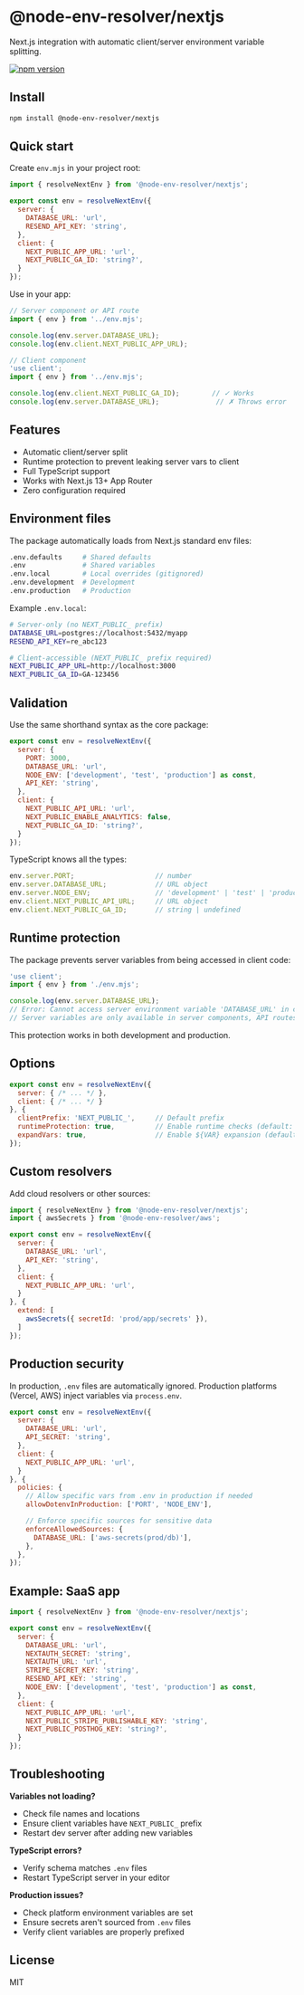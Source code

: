 # @node-env-resolver/nextjs

Next.js integration with automatic client/server environment variable splitting.

[![npm version](https://img.shields.io/npm/v/@node-env-resolver/nextjs)](https://www.npmjs.com/package/@node-env-resolver/nextjs)

## Install

```bash
npm install @node-env-resolver/nextjs
```

## Quick start

Create `env.mjs` in your project root:

```javascript
import { resolveNextEnv } from '@node-env-resolver/nextjs';

export const env = resolveNextEnv({
  server: {
    DATABASE_URL: 'url',
    RESEND_API_KEY: 'string',
  },
  client: {
    NEXT_PUBLIC_APP_URL: 'url',
    NEXT_PUBLIC_GA_ID: 'string?',
  }
});
```

Use in your app:

```typescript
// Server component or API route
import { env } from '../env.mjs';

console.log(env.server.DATABASE_URL);
console.log(env.client.NEXT_PUBLIC_APP_URL);
```

```typescript
// Client component
'use client';
import { env } from '../env.mjs';

console.log(env.client.NEXT_PUBLIC_GA_ID);        // ✓ Works
console.log(env.server.DATABASE_URL);              // ✗ Throws error
```

## Features

- Automatic client/server split
- Runtime protection to prevent leaking server vars to client
- Full TypeScript support
- Works with Next.js 13+ App Router
- Zero configuration required

## Environment files

The package automatically loads from Next.js standard env files:

```bash
.env.defaults     # Shared defaults
.env              # Shared variables
.env.local        # Local overrides (gitignored)
.env.development  # Development
.env.production   # Production
```

Example `.env.local`:

```bash
# Server-only (no NEXT_PUBLIC_ prefix)
DATABASE_URL=postgres://localhost:5432/myapp
RESEND_API_KEY=re_abc123

# Client-accessible (NEXT_PUBLIC_ prefix required)
NEXT_PUBLIC_APP_URL=http://localhost:3000
NEXT_PUBLIC_GA_ID=GA-123456
```

## Validation

Use the same shorthand syntax as the core package:

```javascript
export const env = resolveNextEnv({
  server: {
    PORT: 3000,
    DATABASE_URL: 'url',
    NODE_ENV: ['development', 'test', 'production'] as const,
    API_KEY: 'string',
  },
  client: {
    NEXT_PUBLIC_API_URL: 'url',
    NEXT_PUBLIC_ENABLE_ANALYTICS: false,
    NEXT_PUBLIC_GA_ID: 'string?',
  }
});
```

TypeScript knows all the types:

```typescript
env.server.PORT;                    // number
env.server.DATABASE_URL;            // URL object
env.server.NODE_ENV;                // 'development' | 'test' | 'production'
env.client.NEXT_PUBLIC_API_URL;     // URL object
env.client.NEXT_PUBLIC_GA_ID;       // string | undefined
```

## Runtime protection

The package prevents server variables from being accessed in client code:

```typescript
'use client';
import { env } from './env.mjs';

console.log(env.server.DATABASE_URL);
// Error: Cannot access server environment variable 'DATABASE_URL' in client-side code.
// Server variables are only available in server components, API routes, and middleware.
```

This protection works in both development and production.

## Options

```javascript
export const env = resolveNextEnv({
  server: { /* ... */ },
  client: { /* ... */ }
}, {
  clientPrefix: 'NEXT_PUBLIC_',     // Default prefix
  runtimeProtection: true,          // Enable runtime checks (default: true)
  expandVars: true,                 // Enable ${VAR} expansion (default: true)
});
```

## Custom resolvers

Add cloud resolvers or other sources:

```javascript
import { resolveNextEnv } from '@node-env-resolver/nextjs';
import { awsSecrets } from '@node-env-resolver/aws';

export const env = resolveNextEnv({
  server: {
    DATABASE_URL: 'url',
    API_KEY: 'string',
  },
  client: {
    NEXT_PUBLIC_APP_URL: 'url',
  }
}, {
  extend: [
    awsSecrets({ secretId: 'prod/app/secrets' }),
  ]
});
```

## Production security

In production, `.env` files are automatically ignored. Production platforms (Vercel, AWS) inject variables via `process.env`.

```javascript
export const env = resolveNextEnv({
  server: {
    DATABASE_URL: 'url',
    API_SECRET: 'string',
  },
  client: {
    NEXT_PUBLIC_APP_URL: 'url',
  }
}, {
  policies: {
    // Allow specific vars from .env in production if needed
    allowDotenvInProduction: ['PORT', 'NODE_ENV'],

    // Enforce specific sources for sensitive data
    enforceAllowedSources: {
      DATABASE_URL: ['aws-secrets(prod/db)'],
    },
  },
});
```

## Example: SaaS app

```javascript
import { resolveNextEnv } from '@node-env-resolver/nextjs';

export const env = resolveNextEnv({
  server: {
    DATABASE_URL: 'url',
    NEXTAUTH_SECRET: 'string',
    NEXTAUTH_URL: 'url',
    STRIPE_SECRET_KEY: 'string',
    RESEND_API_KEY: 'string',
    NODE_ENV: ['development', 'test', 'production'] as const,
  },
  client: {
    NEXT_PUBLIC_APP_URL: 'url',
    NEXT_PUBLIC_STRIPE_PUBLISHABLE_KEY: 'string',
    NEXT_PUBLIC_POSTHOG_KEY: 'string?',
  }
});
```

## Troubleshooting

**Variables not loading?**
- Check file names and locations
- Ensure client variables have `NEXT_PUBLIC_` prefix
- Restart dev server after adding new variables

**TypeScript errors?**
- Verify schema matches `.env` files
- Restart TypeScript server in your editor

**Production issues?**
- Check platform environment variables are set
- Ensure secrets aren't sourced from `.env` files
- Verify client variables are properly prefixed

## License

MIT

